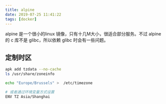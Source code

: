 ```yaml
---
title: alpine
date: 2019-07-25 11:41:22
tags: [docker]
---
```


alpine 是一个很小的linux 镜像，只有十几M大小，很适合部分服务。不过 alpine 的 c 库不是 glibc，所以依赖 glibc 时会有一些问题。

<!-- more -->

## 定制时区

```bash
apk add tzdata --no-cache
ls /usr/share/zoneinfo

echo "Europe/Brussels" >  /etc/timezone

# 或者通过环境变量方式设置
ENV TZ Asia/Shanghai
```

